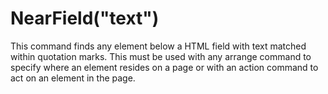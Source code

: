# NearField("text")



This command finds any element below a HTML field with text matched within quotation marks. This must be used with any arrange command to specify where an element resides on a page or with an action command to act on an element in the page.